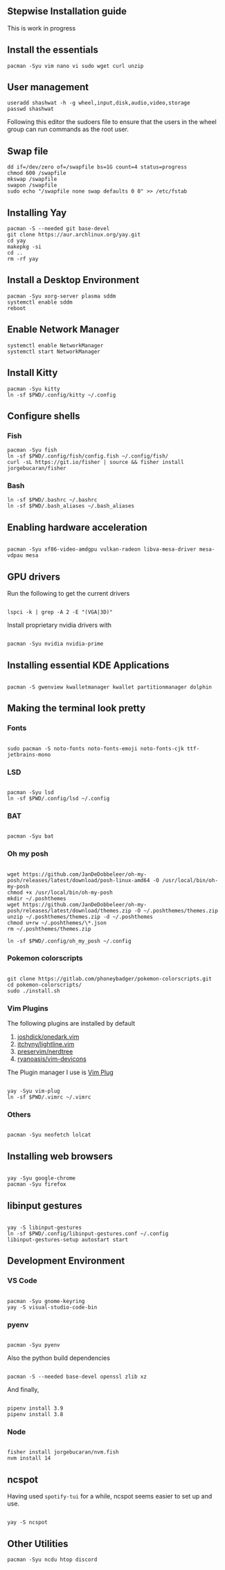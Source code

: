 ## Stepwise Installation guide

This is work in progress

## Install the essentials

```
pacman -Syu vim nano vi sudo wget curl unzip
```

## User management

```
useradd shashwat -h -g wheel,input,disk,audio,video,storage
passwd shashwat
```

Following this editor the sudoers file to ensure that the users in the wheel group can run commands as the root user.

## Swap file

```
dd if=/dev/zero of=/swapfile bs=1G count=4 status=progress
chmod 600 /swapfile
mkswap /swapfile
swapon /swapfile
sudo echo "/swapfile none swap defaults 0 0" >> /etc/fstab
```

## Installing Yay

```
pacman -S --needed git base-devel
git clone https://aur.archlinux.org/yay.git
cd yay
makepkg -si
cd ..
rm -rf yay
```

## Install a Desktop Environment

```
pacman -Syu xorg-server plasma sddm
systemctl enable sddm
reboot
```

## Enable Network Manager

```
systemctl enable NetworkManager
systemctl start NetworkManager
```

## Install Kitty

```
pacman -Syu kitty
ln -sf $PWD/.config/kitty ~/.config
```

## Configure shells

### Fish

```
pacman -Syu fish
ln -sf $PWD/.config/fish/config.fish ~/.config/fish/
curl -sL https://git.io/fisher | source && fisher install jorgebucaran/fisher
```

### Bash

```
ln -sf $PWD/.bashrc ~/.bashrc
ln -sf $PWD/.bash_aliases ~/.bash_aliases
```

## Enabling hardware acceleration

```

pacman -Syu xf86-video-amdgpu vulkan-radeon libva-mesa-driver mesa-vdpau mesa

```

## GPU drivers

Run the following to get the current drivers

```

lspci -k | grep -A 2 -E "(VGA|3D)"

```

Install proprietary nvidia drivers with

```

pacman -Syu nvidia nvidia-prime

```

## Installing essential KDE Applications

```

pacman -S gwenview kwalletmanager kwallet partitionmanager dolphin

```

## Making the terminal look pretty

### Fonts

```

sudo pacman -S noto-fonts noto-fonts-emoji noto-fonts-cjk ttf-jetbrains-mono

```

### LSD

```

pacman -Syu lsd
ln -sf $PWD/.config/lsd ~/.config

```

### BAT

```

pacman -Syu bat

```

### Oh my posh

```

wget https://github.com/JanDeDobbeleer/oh-my-posh/releases/latest/download/posh-linux-amd64 -O /usr/local/bin/oh-my-posh
chmod +x /usr/local/bin/oh-my-posh
mkdir ~/.poshthemes
wget https://github.com/JanDeDobbeleer/oh-my-posh/releases/latest/download/themes.zip -O ~/.poshthemes/themes.zip
unzip ~/.poshthemes/themes.zip -d ~/.poshthemes
chmod u+rw ~/.poshthemes/\*.json
rm ~/.poshthemes/themes.zip

ln -sf $PWD/.config/oh_my_posh ~/.config

```

### Pokemon colorscripts

```

git clone https://gitlab.com/phoneybadger/pokemon-colorscripts.git
cd pokemon-colorscripts/
sudo ./install.sh

```

### Vim Plugins

The following plugins are installed by default

1. [joshdick/onedark.vim](https://github.com/joshdick/onedark.vim)
2. [itchyny/lightline.vim](https://github.com/itchyny/lightline.vim)
3. [preservim/nerdtree](https://github.com/preservim/nerdtree)
4. [ryanoasis/vim-devicons](https://github.com/ryanoasis/vim-devicons)

The Plugin manager I use is [Vim Plug](https://github.com/junegunn/vim-plug)

```

yay -Syu vim-plug
ln -sf $PWD/.vimrc ~/.vimrc

```

### Others

```

pacman -Syu neofetch lolcat

```

## Installing web browsers

```

yay -Syu google-chrome
pacman -Syu firefox

```

## libinput gestures

```

yay -S libinput-gestures
ln -sf $PWD/.config/libinput-gestures.conf ~/.config
libinput-gestures-setup autostart start

```

## Development Environment

### VS Code

```

pacman -Syu gnome-keyring
yay -S visual-studio-code-bin

```

### pyenv

```

pacman -Syu pyenv

```

Also the python build dependencies

```

pacman -S --needed base-devel openssl zlib xz

```

And finally,

```

pipenv install 3.9
pipenv install 3.8

```

### Node

```

fisher install jorgebucaran/nvm.fish
nvm install 14

```

## ncspot

Having used `spotify-tui` for a while, ncspot seems easier to set up and use.

```

yay -S ncspot

```

## Other Utilities

```
pacman -Syu ncdu htop discord
```

